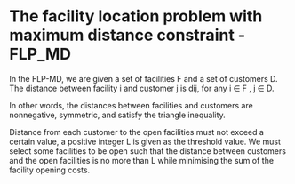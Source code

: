 # The facility location problem with maximum distance constraint - FLP_MD 

In the FLP-MD, we are given a set of facilities F and a set of customers D.
The distance between facility i and customer j is dij, for any i ∈ F , j ∈ D.

In other words, the distances between facilities and customers are nonnegative, symmetric, and satisfy the triangle inequality.

Distance from each customer to the open facilities must not exceed a certain value, 
a positive integer L is given as the threshold value. 
We must select some facilities to be open such that the distance between customers and the open facilities is no more than L while minimising
the sum of the facility opening costs.

